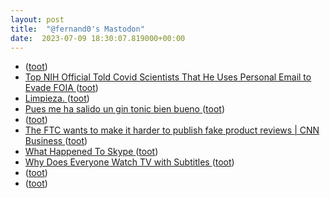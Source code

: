 ```yaml
---
layout: post
title:  "@fernand0's Mastodon"
date:  2023-07-09 18:30:07.819000+00:00
---
```

*  [ ](https://mastodon.cloud/@torresburriel) ([toot](https://mastodon.social/@fernand0/110685546598643402))
*  [Top NIH Official Told Covid Scientists That He Uses Personal Email to Evade FOIA ](https://theintercept.com/2023/06/29/covid-nih-personal-email-foia) ([toot](https://mastodon.social/@fernand0/110685290147734571))
*  [Limpieza. ](https://avecesunafoto.wordpress.com/2023/07/09/limpieza-2) ([toot](https://mastodon.social/@fernand0/110685245643490435))
*  [Pues me ha salido un gin tonic bien bueno ](https://mastodon.social/@fernand0/110685107904903484) ([toot](https://mastodon.social/@fernand0/110685107904903484))
*  [ ](https://mastodon.cloud/@torresburriel) ([toot](https://mastodon.social/@fernand0/110685062549407240))
*  [The FTC wants to make it harder to publish fake product reviews \| CNN Business  ](https://edition.cnn.com/2023/07/01/business/ftc-fake-review-rule-amazon/index.html) ([toot](https://mastodon.social/@fernand0/110685015662848431))
*  [What Happened To Skype ](https://www.youtube.com/watch?v=wc5MNTKLnns&amp%3Bfeature=youtu.b) ([toot](https://mastodon.social/@fernand0/110684858851623894))
*  [Why Does Everyone Watch TV with Subtitles ](https://www.indiewire.com/features/general/why-more-people-use-subtitles-1234875864) ([toot](https://mastodon.social/@fernand0/110684574547255258))
*  [ ](https://mastodon.social/users/fernand0/statuses/110683943839189404/activity) ([toot](https://mastodon.social/users/fernand0/statuses/110683943839189404/activity))
*  [ ](https://mstdn.social/@faizalr) ([toot](https://mastodon.social/@fernand0/110683943562334783))
